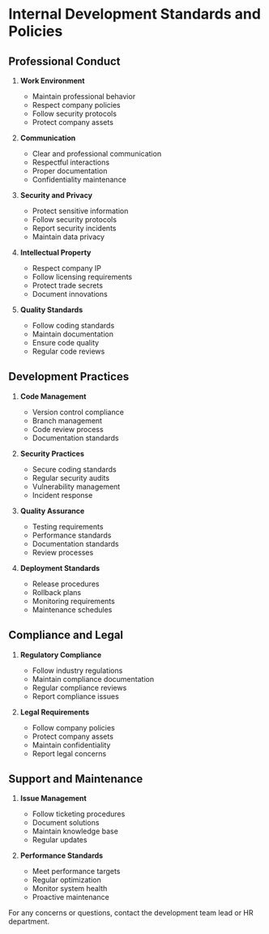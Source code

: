 # Internal Development Standards and Policies

## Professional Conduct

1. **Work Environment**
   - Maintain professional behavior
   - Respect company policies
   - Follow security protocols
   - Protect company assets

2. **Communication**
   - Clear and professional communication
   - Respectful interactions
   - Proper documentation
   - Confidentiality maintenance

3. **Security and Privacy**
   - Protect sensitive information
   - Follow security protocols
   - Report security incidents
   - Maintain data privacy

4. **Intellectual Property**
   - Respect company IP
   - Follow licensing requirements
   - Protect trade secrets
   - Document innovations

5. **Quality Standards**
   - Follow coding standards
   - Maintain documentation
   - Ensure code quality
   - Regular code reviews

## Development Practices

1. **Code Management**
   - Version control compliance
   - Branch management
   - Code review process
   - Documentation standards

2. **Security Practices**
   - Secure coding standards
   - Regular security audits
   - Vulnerability management
   - Incident response

3. **Quality Assurance**
   - Testing requirements
   - Performance standards
   - Documentation standards
   - Review processes

4. **Deployment Standards**
   - Release procedures
   - Rollback plans
   - Monitoring requirements
   - Maintenance schedules

## Compliance and Legal

1. **Regulatory Compliance**
   - Follow industry regulations
   - Maintain compliance documentation
   - Regular compliance reviews
   - Report compliance issues

2. **Legal Requirements**
   - Follow company policies
   - Protect company assets
   - Maintain confidentiality
   - Report legal concerns

## Support and Maintenance

1. **Issue Management**
   - Follow ticketing procedures
   - Document solutions
   - Maintain knowledge base
   - Regular updates

2. **Performance Standards**
   - Meet performance targets
   - Regular optimization
   - Monitor system health
   - Proactive maintenance

For any concerns or questions, contact the development team lead or HR department. 